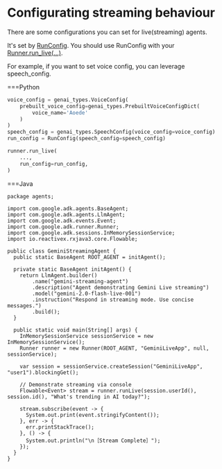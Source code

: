 # Configurating streaming behaviour

There are some configurations you can set for live(streaming) agents. 

It's set by [RunConfig](https://github.com/google/adk-python/blob/main/src/google/adk/agents/run_config.py). You should use RunConfig with your [Runner.run_live(...)](https://github.com/google/adk-python/blob/main/src/google/adk/runners.py). 

For example, if you want to set voice config, you can leverage speech_config. 

===Python
```python
voice_config = genai_types.VoiceConfig(
    prebuilt_voice_config=genai_types.PrebuiltVoiceConfigDict(
        voice_name='Aoede'
    )
)
speech_config = genai_types.SpeechConfig(voice_config=voice_config)
run_config = RunConfig(speech_config=speech_config)

runner.run_live(
    ...,
    run_config=run_config,
)
```
===Java
```
package agents;

import com.google.adk.agents.BaseAgent;
import com.google.adk.agents.LlmAgent;
import com.google.adk.events.Event;
import com.google.adk.runner.Runner;
import com.google.adk.sessions.InMemorySessionService;
import io.reactivex.rxjava3.core.Flowable;

public class GeminiStreamingAgent {
  public static BaseAgent ROOT_AGENT = initAgent();

  private static BaseAgent initAgent() {
    return LlmAgent.builder()
        .name("gemini-streaming-agent")
        .description("Agent demonstrating Gemini Live streaming")
        .model("gemini-2.0-flash-live-001")
        .instruction("Respond in streaming mode. Use concise messages.")
        .build();
  }

  public static void main(String[] args) {
    InMemorySessionService sessionService = new InMemorySessionService();
    Runner runner = new Runner(ROOT_AGENT, "GeminiLiveApp", null, sessionService);

    var session = sessionService.createSession("GeminiLiveApp", "user1").blockingGet();

    // Demonstrate streaming via console
    Flowable<Event> stream = runner.runLive(session.userId(), session.id(), "What's trending in AI today?");

    stream.subscribe(event -> {
      System.out.print(event.stringifyContent());
    }, err -> {
      err.printStackTrace();
    }, () -> {
      System.out.println("\n［Stream Complete］");
    });
  }
}
```


